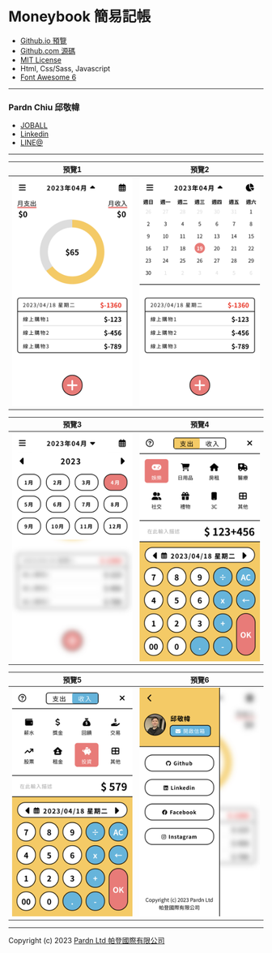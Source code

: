 # Moneybook 簡易記帳

- [Github.io 預覽](https://pardnchiu.github.io/moneybook-web/)
- [Github.com 源碼](https://github.com/pardnchiu/moneybook-web)
- [MIT License](https://github.com/pardnchiu/moneybook-web/blob/main/LICENSE)
- Html, Css/Sass, Javascript
- [Font Awesome 6](https://fontawesome.com/v6/search)

***

### Pardn Chiu 邱敬幃

- [JOBALL](https://joball.tw/@pardnltd)
- [Linkedin](https://www.linkedin.com/in/pardnchiu/)
- [LINE@](http://lin.ee/Gtcb5kc)

***


| 預覽1 | 預覽2 |
|---|---|
| ![Moneybook 簡易記帳](./image/index-pie.jpg) | ![Moneybook 簡易記帳](./image/index-calendar.jpg) |


| 預覽3 | 預覽4 |
|---|---|
| ![Moneybook 簡易記帳](./image/month-selector.jpg) | ![Moneybook 簡易記帳](./image/add-expand.jpg) |

| 預覽5 | 預覽6 |
|---|---|
| ![Moneybook 簡易記帳](./image/add-income.jpg) | ![Moneybook 簡易記帳](./image/tab-show.jpg) |


***

Copyright (c) 2023 [Pardn Ltd 帕登國際有限公司](https://joball.tw/@pardnltd)
